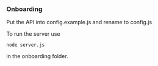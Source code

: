 ### Onboarding

Put the API into config.example.js and rename to config.js

To run the server use 

```
node server.js
```

in the onboarding folder.

